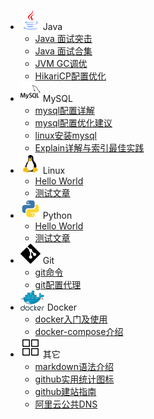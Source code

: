 - ![Java](assets/img/sidebar-java.svg) Java
  - [Java 面试突击](java/java-interview-highlights.md)
  - [Java 面试合集](java/java-interview-collection.md)
  - [JVM GC调优](java/jvm-gc.md)
  - [HikariCP配置优化](java/hikaricp-configuration.md)
- ![MySQL](assets/img/sidebar-mysql.svg) MySQL
  - [mysql配置详解](mysql/mysql-cnf-explain.md)
  - [mysql配置优化建议](mysql/mysql-cnf-optimization.md)
  - [linux安装mysql](mysql/mysql-installation.md)
  - [Explain详解与索引最佳实践](mysql/mysql-explain.md)
- ![Linux](assets/img/sidebar-linux.svg) Linux
  - [Hello World](linux/helloworld.md)
  - [测试文章](linux/next.md)
- ![Python](assets/img/sidebar-python.svg) Python
  - [Hello World](python/helloworld.md)
  - [测试文章](python/next.md)
- ![Git](assets/img/sidebar-git.svg) Git
  - [git命令](git/git-command.md)
  - [git配置代理](git/git-http-proxy.md)
- ![Docker](assets/img/sidebar-docker.svg) Docker
  - [docker入门及使用](docker/docker.md)
  - [docker-compose介绍](docker/docker-compose.md)
- ![其它](assets/img/sidebar-others.svg) 其它
  - [markdown语法介绍](others/markdown.md)
  - [github实用统计图标](others/github-stats.md)
  - [github建站指南](others/github-pages.md)
  - [阿里云公共DNS](others/alidns.md)